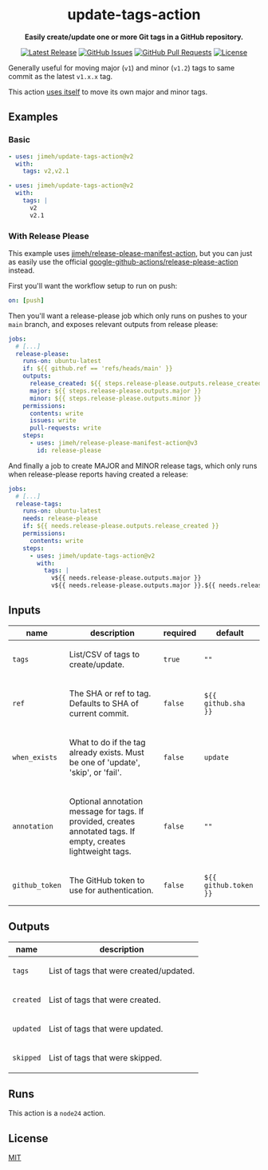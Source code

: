 <div align="center">

# update-tags-action

**Easily create/update one or more Git tags in a GitHub repository.**

[![Latest Release](https://img.shields.io/github/release/jimeh/update-tags-action.svg)](https://github.com/jimeh/update-tags-action/releases)
[![GitHub Issues](https://img.shields.io/github/issues/jimeh/update-tags-action.svg?logo=github&logoColor=white)](https://github.com/jimeh/update-tags-action/issues)
[![GitHub Pull Requests](https://img.shields.io/github/issues-pr/jimeh/update-tags-action.svg?logo=github&logoColor=white)](https://github.com/jimeh/update-tags-action/pulls)
[![License](https://img.shields.io/github/license/jimeh/update-tags-action.svg)](https://github.com/jimeh/update-tags-action/blob/main/LICENSE)

</div>

Generally useful for moving major (`v1`) and minor (`v1.2`) tags to same commit
as the latest `v1.x.x` tag.

This action
[uses itself](https://github.com/jimeh/update-tags-action/blob/main/.github/workflows/ci.yml)
to move its own major and minor tags.

## Examples

### Basic

<!-- x-release-please-start-minor -->

```yaml
- uses: jimeh/update-tags-action@v2
  with:
    tags: v2,v2.1
```

```yaml
- uses: jimeh/update-tags-action@v2
  with:
    tags: |
      v2
      v2.1
```

<!-- x-release-please-end -->

### With Release Please

This example uses
[jimeh/release-please-manifest-action](https://github.com/jimeh/release-please-manifest-action),
but you can just as easily use the official
[google-github-actions/release-please-action](https://github.com/google-github-actions/release-please-action)
instead.

First you'll want the workflow setup to run on push:

```yaml
on: [push]
```

Then you'll want a release-please job which only runs on pushes to your `main`
branch, and exposes relevant outputs from release please:

```yaml
jobs:
  # [...]
  release-please:
    runs-on: ubuntu-latest
    if: ${{ github.ref == 'refs/heads/main' }}
    outputs:
      release_created: ${{ steps.release-please.outputs.release_created }}
      major: ${{ steps.release-please.outputs.major }}
      minor: ${{ steps.release-please.outputs.minor }}
    permissions:
      contents: write
      issues: write
      pull-requests: write
    steps:
      - uses: jimeh/release-please-manifest-action@v3
        id: release-please
```

And finally a job to create MAJOR and MINOR release tags, which only runs when
release-please reports having created a release:

<!-- x-release-please-start-major -->

```yaml
jobs:
  # [...]
  release-tags:
    runs-on: ubuntu-latest
    needs: release-please
    if: ${{ needs.release-please.outputs.release_created }}
    permissions:
      contents: write
    steps:
      - uses: jimeh/update-tags-action@v2
        with:
          tags: |
            v${{ needs.release-please.outputs.major }}
            v${{ needs.release-please.outputs.major }}.${{ needs.release-please.outputs.minor }}
```

<!-- x-release-please-end -->

<!-- action-docs-inputs source="action.yml" -->

## Inputs

| name           | description                                                                                                           | required | default               |
| -------------- | --------------------------------------------------------------------------------------------------------------------- | -------- | --------------------- |
| `tags`         | <p>List/CSV of tags to create/update.</p>                                                                             | `true`   | `""`                  |
| `ref`          | <p>The SHA or ref to tag. Defaults to SHA of current commit.</p>                                                      | `false`  | `${{ github.sha }}`   |
| `when_exists`  | <p>What to do if the tag already exists. Must be one of 'update', 'skip', or 'fail'.</p>                              | `false`  | `update`              |
| `annotation`   | <p>Optional annotation message for tags. If provided, creates annotated tags. If empty, creates lightweight tags.</p> | `false`  | `""`                  |
| `github_token` | <p>The GitHub token to use for authentication.</p>                                                                    | `false`  | `${{ github.token }}` |

<!-- action-docs-inputs source="action.yml" -->
<!-- action-docs-outputs source="action.yml" -->

## Outputs

| name      | description                                    |
| --------- | ---------------------------------------------- |
| `tags`    | <p>List of tags that were created/updated.</p> |
| `created` | <p>List of tags that were created.</p>         |
| `updated` | <p>List of tags that were updated.</p>         |
| `skipped` | <p>List of tags that were skipped.</p>         |

<!-- action-docs-outputs source="action.yml" -->
<!-- action-docs-runs source="action.yml" -->

## Runs

This action is a `node24` action.

<!-- action-docs-runs source="action.yml" -->

## License

[MIT](https://github.com/jimeh/update-tags-action/blob/main/LICENSE)
